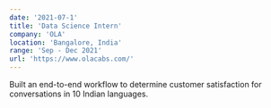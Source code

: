 ```yaml
---
date: '2021-07-1'
title: 'Data Science Intern'
company: 'OLA'
location: 'Bangalore, India'
range: 'Sep - Dec 2021'
url: 'https://www.olacabs.com/'
---
```


Built an end-to-end workflow to determine customer satisfaction for conversations in 10 Indian languages.
